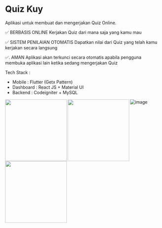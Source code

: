 # Quiz Kuy
Aplikasi untuk membuat dan mengerjakan Quiz Online.


✅  BERBASIS ONLINE
Kerjakan Quiz dari mana saja yang kamu mau

✅  SISTEM PENILAIAN OTOMATIS
Dapatkan nilai dari Quiz yang telah kamu kerjakan secara langsung

✅. AMAN
Aplikasi akan terkunci secara otomatis apabila pengguna membuka aplikasi lain ketika sedang mengerjakan Quiz

Tech Stack :
- Mobile : Flutter (Getx Pattern)
- Dashboard : React JS + Material UI
- Backend : Codeigniter + MySQL

<img align="left" width="200"  src="https://i.ibb.co/ZTMVR7S/1.png">
<img align="left" width="200"  src="https://i.ibb.co/2gNkXJy/2.png">
<img align="left" width="200"  src="https://i.ibb.co/yFZCqNb/3.png">

![image](https://i.ibb.co/f89Qmyb/Dashboard.png)
